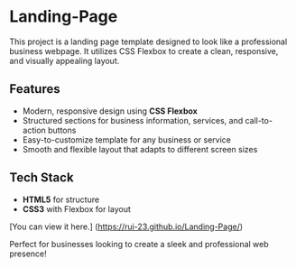 # Landing-Page

This project is a landing page template designed to look like a professional business webpage. It utilizes CSS Flexbox to create a clean, responsive, and visually appealing layout.

## Features
- Modern, responsive design using **CSS Flexbox**
- Structured sections for business information, services, and call-to-action buttons
- Easy-to-customize template for any business or service
- Smooth and flexible layout that adapts to different screen sizes

## Tech Stack
- **HTML5** for structure
- **CSS3** with Flexbox for layout

[You can view it here.] (https://rui-23.github.io/Landing-Page/)

Perfect for businesses looking to create a sleek and professional web presence!
